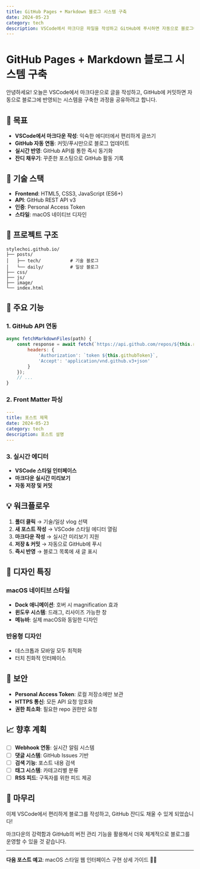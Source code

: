 ```yaml
---
title: GitHub Pages + Markdown 블로그 시스템 구축
date: 2024-05-23
category: tech
description: VSCode에서 마크다운 파일을 작성하고 GitHub에 푸시하면 자동으로 블로그에 반영되는 시스템 구현 과정
---
```


# GitHub Pages + Markdown 블로그 시스템 구축

안녕하세요! 오늘은 VSCode에서 마크다운으로 글을 작성하고, GitHub에 커밋하면 자동으로 블로그에 반영되는 시스템을 구축한 과정을 공유하려고 합니다.

## 🎯 목표

- **VSCode에서 마크다운 작성**: 익숙한 에디터에서 편리하게 글쓰기
- **GitHub 자동 연동**: 커밋/푸시만으로 블로그 업데이트
- **실시간 반영**: GitHub API를 통한 즉시 동기화
- **잔디 채우기**: 꾸준한 포스팅으로 GitHub 활동 기록

## 🔧 기술 스택

- **Frontend**: HTML5, CSS3, JavaScript (ES6+)
- **API**: GitHub REST API v3
- **인증**: Personal Access Token
- **스타일**: macOS 네이티브 디자인

## 📁 프로젝트 구조

```
stylechoi.github.io/
├── posts/
│   ├── tech/           # 기술 블로그
│   └── daily/          # 일상 블로그
├── css/
├── js/
├── image/
└── index.html
```

## 🚀 주요 기능

### 1. GitHub API 연동

```javascript
async fetchMarkdownFiles(path) {
    const response = await fetch(`https://api.github.com/repos/${this.repoOwner}/${this.repoName}/contents/${path}`, {
        headers: {
            'Authorization': `token ${this.githubToken}`,
            'Accept': 'application/vnd.github.v3+json'
        }
    });
    // ...
}
```

### 2. Front Matter 파싱

```yaml
---
title: 포스트 제목
date: 2024-05-23
category: tech
description: 포스트 설명
---
```

### 3. 실시간 에디터

- **VSCode 스타일 인터페이스**
- **마크다운 실시간 미리보기**
- **자동 저장 및 커밋**

## 💡 워크플로우

1. **폴더 클릭** → 기술/일상 vlog 선택
2. **새 포스트 작성** → VSCode 스타일 에디터 열림
3. **마크다운 작성** → 실시간 미리보기 지원
4. **저장 & 커밋** → 자동으로 GitHub에 푸시
5. **즉시 반영** → 블로그 목록에 새 글 표시

## 🎨 디자인 특징

### macOS 네이티브 스타일
- **Dock 애니메이션**: 호버 시 magnification 효과
- **윈도우 시스템**: 드래그, 리사이즈 가능한 창
- **메뉴바**: 실제 macOS와 동일한 디자인

### 반응형 디자인
- 데스크톱과 모바일 모두 최적화
- 터치 친화적 인터페이스

## 🔐 보안

- **Personal Access Token**: 로컬 저장소에만 보관
- **HTTPS 통신**: 모든 API 요청 암호화
- **권한 최소화**: 필요한 repo 권한만 요청

## 📈 향후 계획

- [ ] **Webhook 연동**: 실시간 알림 시스템
- [ ] **댓글 시스템**: GitHub Issues 기반
- [ ] **검색 기능**: 포스트 내용 검색
- [ ] **태그 시스템**: 카테고리별 분류
- [ ] **RSS 피드**: 구독자를 위한 피드 제공

## 🎉 마무리

이제 VSCode에서 편리하게 블로그를 작성하고, GitHub 잔디도 채울 수 있게 되었습니다! 

마크다운의 강력함과 GitHub의 버전 관리 기능을 활용해서 더욱 체계적으로 블로그를 운영할 수 있을 것 같습니다.

---

**다음 포스트 예고**: macOS 스타일 웹 인터페이스 구현 상세 가이드 📱✨